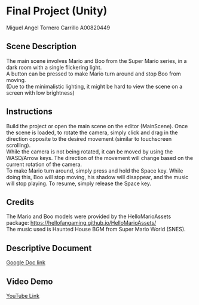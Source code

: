 # Final Project (Unity)
Miguel Angel Tornero Carrillo A00820449  
## Scene Description
The main scene involves Mario and Boo from the Super Mario series, in a dark room with a single flickering light.  
A button can be pressed to make Mario turn around and stop Boo from moving.  
(Due to the minimalistic lighting, it might be hard to view the scene on a screen with low brightness)  
## Instructions
Build the project or open the main scene on the editor (MainScene). Once the scene is loaded, to rotate the camera, simply click and drag in the direction opposite to the desired movement (similar to touchscreen scrolling).  
While the camera is not being rotated, it can be moved by using the WASD/Arrow keys. The direction of the movement will change based on the current rotation of the camera.  
To make Mario turn around, simply press and hold the Space key. While doing this, Boo will stop moving, his shadow will disappear, and the music will stop playing. To resume, simply release the Space key.  
## Credits
The Mario and Boo models were provided by the HelloMarioAssets package: <https://hellofangaming.github.io/HelloMarioAssets/>  
The music used is Haunted House BGM from Super Mario World (SNES).  
## Descriptive Document
[Google Doc link](https://docs.google.com/document/d/1QYXc2Ic8y-vCSDj8-I6s35F1wqkyncgSM7WlNwEUeN8/edit?usp=sharing)
## Video Demo
[YouTube Link](https://www.youtube.com/watch?v=PG9N9Vvtiv0)